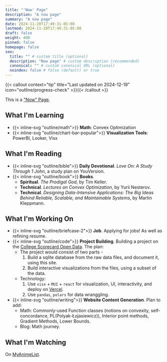 ```yaml
---
title: "'Now' Page"
description: "A now page"
summary: "A now page"
date: 2024-11-20T17:49:31-05:00
lastmod: 2024-11-20T17:49:31-05:00
draft: false
weight: 400
pinned: false
homepage: false
seo:
  title: "" # custom title (optional)
  description: "Now page" # custom description (recommended)
  canonical: "" # custom canonical URL (optional)
  noindex: false # false (default) or true
---
```


{{< callout context="tip" title="Last updated on 2024-12-19" icon="outline/progress-check" >}}{{< /callout >}}

This is a ["Now" Page](https://nownownow.com/about).

## What I'm Learning

- {{< inline-svg "outline/math">}} **Math**: Convex Optimization
- {{< inline-svg "outline/chart-bar-popular">}} **Visualization Tools**: PowerBI, Looker, Visx

## What I'm Reading

- {{< inline-svg "outline/bible">}} **Daily Devotional**. *Love On: A Study Through 1 John*, a study plan on YouVersion.
- {{< inline-svg "outline/book">}} **Books**.
    - **Spiritual**. *The Prodigal God*, by Tim Keller.
    - **Technical**. *Lectures on Convex Optimization*, by Yurii Nesterov.
    - **Technical**. *Designing Data-Intensive Applications: The Big Ideas Behind Reliable, Scalable, and Maintainable Systems*, by Martin Kleppmann.

## What I'm Working On

- {{< inline-svg "outline/briefcase-2">}} **Job**. Applying for jobs! As well as refining resume.
- {{< inline-svg "outline/code">}} **Project Building**. Building a project on the [College Scorecard Open Data](https://collegescorecard.ed.gov/data/). The plan:
    - The project would consist of two parts -
        1. Build a sqlite database from the raw data files, and document it, using this site.
        2. Build interactive visualizations from the files, using a subset of the data.
    - Technology:
        1. Use `visx` + `MUI` + `react` for visualization, UI, interactivity, and deploy on [Vercel](https://vercel.com/).
        2. Use `pandas`, `polars` for data wranggling.
- {{< inline-svg "outline/writing">}} **Website Content Generation**. Plan to add:
    - Math: Commonly-used Function classes (notions on convexity, self-concordance, PL(Polyak-Łojasiewicz)), Interior point methods, Gradient Methods, Lower Bounds.
    - Blog: Math journey.

## What I'm Watching

On [MyAnimeList](https://myanimelist.net/animelist/Cabbage_Cat?status=1).
